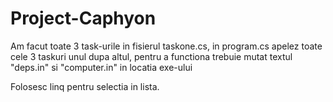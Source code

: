 # Project-Caphyon

Am facut toate 3 task-urile in fisierul taskone.cs, in program.cs apelez toate cele 3 taskuri unul dupa altul, 
pentru a functiona trebuie mutat textul "deps.in" si "computer.in" in locatia exe-ului

Folosesc linq pentru selectia in lista.
